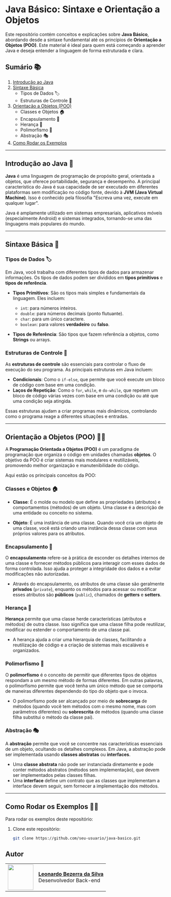 # Java Básico: Sintaxe e Orientação a Objetos

Este repositório contém conceitos e explicações sobre **Java Básico**, abordando desde a sintaxe fundamental até os princípios de **Orientação a Objetos (POO)**. Este material é ideal para quem está começando a aprender Java e deseja entender a linguagem de forma estruturada e clara.

## Sumário 📚

1. [Introdução ao Java](#introdução-ao-java)
2. [Sintaxe Básica](#sintaxe-básica)
   - Tipos de Dados 🏷️
   - Estruturas de Controle 🔄
3. [Orientação a Objetos (POO)](#orientação-a-objetos-poo)
   - Classes e Objetos 🏠
   - Encapsulamento 🔐
   - Herança 🧬
   - Polimorfismo 🔄
   - Abstração 🎭
4. [Como Rodar os Exemplos](#como-rodar-os-exemplos)

---

## Introdução ao Java 🌱

**Java** é uma linguagem de programação de propósito geral, orientada a objetos, que oferece portabilidade, segurança e desempenho. A principal característica do Java é sua capacidade de ser executado em diferentes plataformas sem modificação no código fonte, devido à **JVM (Java Virtual Machine)**. Isso é conhecido pela filosofia "Escreva uma vez, execute em qualquer lugar".

Java é amplamente utilizado em sistemas empresariais, aplicativos móveis (especialmente Android) e sistemas integrados, tornando-se uma das linguagens mais populares do mundo.

---

## Sintaxe Básica 📝

### Tipos de Dados 🏷️

Em Java, você trabalha com diferentes tipos de dados para armazenar informações. Os tipos de dados podem ser divididos em **tipos primitivos** e **tipos de referência**.

- **Tipos Primitivos**: São os tipos mais simples e fundamentais da linguagem. Eles incluem:
  - `int`: para números inteiros.
  - `double`: para números decimais (ponto flutuante).
  - `char`: para um único caractere.
  - `boolean`: para valores **verdadeiro** ou **falso**.

- **Tipos de Referência**: São tipos que fazem referência a objetos, como **Strings** ou arrays.

### Estruturas de Controle 🔄

As **estruturas de controle** são essenciais para controlar o fluxo de execução do seu programa. As principais estruturas em Java incluem:

- **Condicionais**: Como o `if-else`, que permite que você execute um bloco de código com base em uma condição.
- **Laços de Repetição**: Como o `for`, `while`, e `do-while`, que repetem um bloco de código várias vezes com base em uma condição ou até que uma condição seja atingida.

Essas estruturas ajudam a criar programas mais dinâmicos, controlando como o programa reage a diferentes situações e entradas.

---

## Orientação a Objetos (POO) 🧑‍💻

A **Programação Orientada a Objetos (POO)** é um paradigma de programação que organiza o código em unidades chamadas **objetos**. O objetivo da POO é criar sistemas mais modulares e reutilizáveis, promovendo melhor organização e manutenibilidade do código.

Aqui estão os principais conceitos da POO:

### Classes e Objetos 🏠

- **Classe**: É o molde ou modelo que define as propriedades (atributos) e comportamentos (métodos) de um objeto. Uma classe é a descrição de uma entidade ou conceito no sistema.
  
- **Objeto**: É uma instância de uma classe. Quando você cria um objeto de uma classe, você está criando uma instância dessa classe com seus próprios valores para os atributos.

### Encapsulamento 🔐

O **encapsulamento** refere-se à prática de esconder os detalhes internos de uma classe e fornecer métodos públicos para interagir com esses dados de forma controlada. Isso ajuda a proteger a integridade dos dados e a evitar modificações não autorizadas.

- Através do encapsulamento, os atributos de uma classe são geralmente **privados** (`private`), enquanto os métodos para acessar ou modificar esses atributos são **públicos** (`public`), chamados de **getters** e **setters**.

### Herança 🧬

**Herança** permite que uma classe herde características (atributos e métodos) de outra classe. Isso significa que uma classe filha pode reutilizar, modificar ou estender o comportamento de uma classe pai.

- A herança ajuda a criar uma hierarquia de classes, facilitando a reutilização de código e a criação de sistemas mais escaláveis e organizados.

### Polimorfismo 🔄

O **polimorfismo** é o conceito de permitir que diferentes tipos de objetos respondam a um mesmo método de formas diferentes. Em outras palavras, o polimorfismo permite que você tenha um único método que se comporta de maneiras diferentes dependendo do tipo do objeto que o invoca.

- O polimorfismo pode ser alcançado por meio de **sobrecarga** de métodos (quando você tem métodos com o mesmo nome, mas com parâmetros diferentes) ou **sobrescrita** de métodos (quando uma classe filha substitui o método da classe pai).

### Abstração 🎭

A **abstração** permite que você se concentre nas características essenciais de um objeto, ocultando os detalhes complexos. Em Java, a abstração pode ser implementada usando **classes abstratas** ou **interfaces**.

- Uma **classe abstrata** não pode ser instanciada diretamente e pode conter métodos abstratos (métodos sem implementação), que devem ser implementados pelas classes filhas.
- Uma **interface** define um contrato que as classes que implementam a interface devem seguir, sem fornecer a implementação dos métodos.

---

## Como Rodar os Exemplos 🏃‍♂️

Para rodar os exemplos deste repositório:

1. Clone este repositório:
   ```bash
   git clone https://github.com/seu-usuario/java-basico.git
## Autor 
<table>
  <tr>
    <td>
      <img width="80px" align="center" src="https://avatars.githubusercontent.com/H4ttiz"/>
    </td>
    <td align="left">
      <a href="https://github.com/H4ttiz">
        <span><b>Leonardo Bezerra da Silva</b></span>
      </a>
      <br>
      <span>Desenvolvedor Back-end</span>
    </td>
  </tr>
</table>
